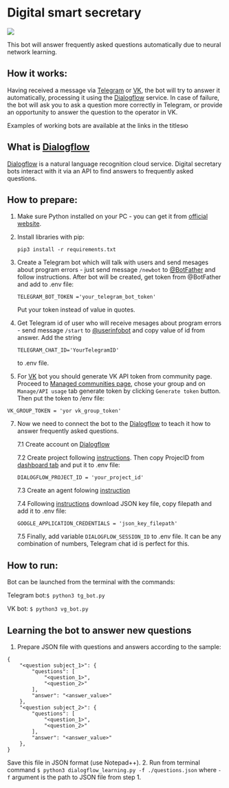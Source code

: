 # Digital smart secretary

![](https://psv4.userapi.com/c240331/u328907/docs/d48/fb2292df8f5d/secretary_tg_demo.gif?extra=kBiH-uR6-L7BvIZrDYC8OF5df9lKSgV6Bu20GV7H_s2tUJkz3boUYfC2azdw2z2o2AGPQlMqZCT2Fa4I2z7IJHN2qoRpZKsfWc_JYOjBgAcmiyTUlJZDxaJyT7CuoTy4qmdygrw_o2JtoMb0Sg)

This bot will answer frequently asked questions automatically due to neural network learning.
 
## How it works:

Having received a message via [Telegram](https://t.me/SmartSecretaryBot) or [VK](https://vk.com/im?media=&sel=-213965547), the bot will try to answer it automatically, processing it using the [Dialogflow](https://dialogflow.cloud.google.com/) service. In case of failure, the bot will ask you to ask a question more correctly in Telegram, or provide an opportunity to answer the question to the operator in VK.

Examples of working bots are available at the links in the titlesю

## What is [Dialogflow](https://dialogflow.cloud.google.com/)

[Dialogflow](https://dialogflow.cloud.google.com/) is a natural language recognition cloud service. Digital secretary bots interact with it via an API to find answers to frequently asked questions.

## How to prepare:
1. Make sure Python installed on your PC - you can get it from [official website](https://www.python.org/).
   

2. Install libraries with pip:
    ```
    pip3 install -r requirements.txt
    ```

  
3. Create a Telegram bot which will talk with users and send mesages about program errors - just send message `/newbot` to [@BotFather](https://telegram.me/BotFather) and follow instructions.
    After bot will be created, get token from @BotFather and add to .env file:
    ```
    TELEGRAM_BOT_TOKEN ='your_telegram_bot_token'
    ```
    Put your token instead of value in quotes.

   
4. Get Telegram id of user who will receive mesages about program errors - send message `/start` to [@userinfobot](https://telegram.me/userinfobot) and copy value of id from answer.
    Add the string
    ```
    TELEGRAM_CHAT_ID='YourTelegramID'
    ```
    to .env file.
    
   
 5. For [VK](https://vk.com/) bot you should generate VK API token from community page. Proceed to [Managed communities page](https://vk.com/groups?tab=admin), chose your group and on `Manage/API usage` tab generate token by clicking `Generate token` button. Then put the token to /env file:
 ```
 VK_GROUP_TOKEN = 'yor vk_group_token'
 ```
 
 
 7. Now we need to connect the bot to the [Dialogflow](https://dialogflow.cloud.google.com/#/getStarted) to teach it how to answer frequently asked questions.

    7.1 Create account on [Dialogflow](https://dialogflow.cloud.google.com/#/getStarted) 

    7.2 Create project following [instructions](https://cloud.google.com/dialogflow/es/docs/quick/setup). Then copy ProjecID from [dashboard tab](https://console.cloud.google.com/home/) and put it to .env file:
    ```
    DIALOGFLOW_PROJECT_ID = 'your_project_id'
    ```
    
    7.3 Create an agent folowing [instruction](https://cloud.google.com/dialogflow/es/docs/quick/build-agent)
    
    7.4 Following [instructions](https://cloud.google.com/docs/authentication/getting-started) download JSON key file, copy filepath and add it to .env file:
    ```
    GOOGLE_APPLICATION_CREDENTIALS = 'json_key_filepath'
    ```
    
    7.5 Finally, add variable `DIALOGFLOW_SESSION_ID` to .env file. It can be any combination of numbers, Telegram chat id is perfect for this.
 

## How to run:

Bot can be launched from the terminal with the commands:

Telegram bot:`$ python3 tg_bot.py`

VK bot: `$ python3 vg_bot.py`


## Learning the bot to answer new questions

1. Prepare JSON file with questions and answers according to the sample:
```
{
    "<question subject_1>": {
        "questions": [
            "<question_1>",
            "<question_2>"
        ],
        "answer": "<answer_value>"
    },
    "<question subject_2>": {
        "questions": [
            "<question_1>",
            "<question_2>"
        ],
        "answer": "<answer_value>"
    },
}
```
Save this file in JSON format (use Notepad++).
2. Run from terminal command `$ python3 dialogflow_learning.py -f ./questions.json` where `-f` argument is the path to JSON file from step 1.

